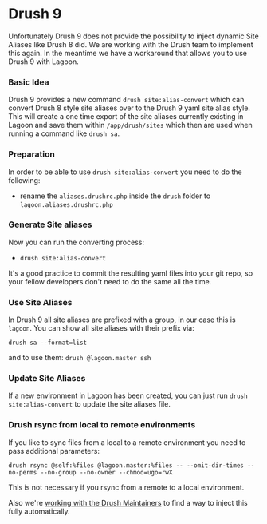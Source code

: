 # Drush 9

Unfortunately Drush 9 does not provide the possibility to inject dynamic Site Aliases like Drush 8 did. We are working with the Drush team to implement this again. In the meantime we have a workaround that allows you to use Drush 9 with Lagoon.

### Basic Idea

Drush 9 provides a new command `drush site:alias-convert` which can convert Drush 8 style site aliases over to the Drush 9 yaml site alias style. This will create a one time export of the site aliases currently existing in Lagoon and save them within `/app/drush/sites` which then are used when running a command like `drush sa`.

### Preparation

In order to be able to use `drush site:alias-convert` you need to do the following:

- rename the `aliases.drushrc.php` inside the `drush` folder to `lagoon.aliases.drushrc.php`

### Generate Site aliases

Now you can run the converting process:

- `drush site:alias-convert`

It's a good practice to commit the resulting yaml files into your git repo, so your fellow developers don't need to do the same all the time.

### Use Site Aliases

In Drush 9 all site aliases are prefixed with a group, in our case this is `lagoon`. You can show all site aliases with their prefix via:

```
drush sa --format=list
```

and to use them: `drush @lagoon.master ssh`

### Update Site Aliases

If a new environment in Lagoon has been created, you can just run `drush site:alias-convert` to update the site aliases file.

### Drush rsync from local to remote environments

If you like to sync files from a local to a remote environment you need to pass additional parameters:

```
drush rsync @self:%files @lagoon.master:%files -- --omit-dir-times --no-perms --no-group --no-owner --chmod=ugo=rwX
```

This is not necessary if you rsync from a remote to a local environment.

Also we're [working with the Drush Maintainers](https://github.com/drush-ops/drush/issues/3491) to find a way to inject this fully automatically.
